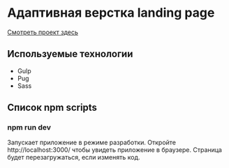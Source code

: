 # Адаптивная верстка landing page

[Смотреть проект здесь](https://sorokinaolga.github.io/html-landing/)

## Используемые технологии

- Gulp
- Pug
- Sass

## Список npm scripts

### npm run dev

Запускает приложение в режиме разработки.
Откройте http://localhost:3000/ чтобы увидеть приложение в браузере.
Страница будет перезагружаться, если изменять код.
